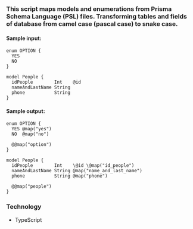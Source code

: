 ### This script maps models and enumerations from Prisma Schema Language (PSL) files. Transforming tables and fields of database from camel case (pascal case) to snake case.

#### Sample input:

```
enum OPTION {
  YES
  NO
}

model People {
  idPeople        Int    @id
  nameAndLastName String
  phone           String
}
```

#### Sample output: 

```
enum OPTION {
  YES @map("yes")
  NO  @map("no")

  @@map("option")
}

model People {
  idPeople        Int    \@id \@map("id_people")
  nameAndLastName String @map("name_and_last_name")
  phone           String @map("phone")

  @@map("people")
}
```


### Technology

* TypeScript